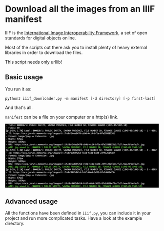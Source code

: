 # Download all the images from an IIIF manifest

IIIF is the [International Image Interoperability Framework](https://iiif.io/), a set of open standards for digital objects online.

Most of the scripts out there ask you to install plenty of heavy external libraries in order to download the files.

This script needs only urllib!

## Basic usage

You run it as:

```
python3 iiif_downloader.py -m manifest [-d directory] [-p first-last]
```

And that's all.

`manifest` can be a file on your computer or a http(s) link.

![Screenshot of the downloader.](img.png)

## Advanced usage

All the functions have been defined in `iiif.py`, you can include it in your project and run more complicated tasks. Have a look at the example directory.
